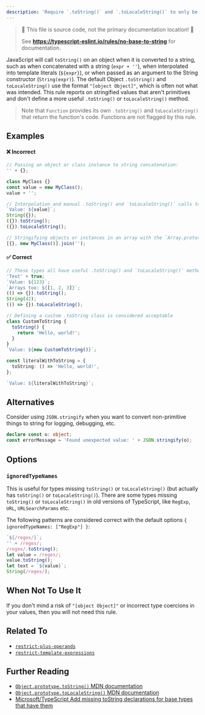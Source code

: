 ```yaml
---
description: 'Require `.toString()` and `.toLocaleString()` to only be called on objects which provide useful information when stringified.'
---
```


> 🛑 This file is source code, not the primary documentation location! 🛑
>
> See **https://typescript-eslint.io/rules/no-base-to-string** for documentation.

JavaScript will call `toString()` on an object when it is converted to a string, such as when concatenated with a string (`expr + ''`), when interpolated into template literals (`${expr}`), or when passed as an argument to the String constructor (`String(expr)`).
The default Object `.toString()` and `toLocaleString()` use the format `"[object Object]"`, which is often not what was intended.
This rule reports on stringified values that aren't primitives and don't define a more useful `.toString()` or `toLocaleString()` method.

> Note that `Function` provides its own `.toString()` and `toLocaleString()` that return the function's code.
> Functions are not flagged by this rule.

## Examples

<!--tabs-->

#### ❌ Incorrect

```ts
// Passing an object or class instance to string concatenation:
'' + {};

class MyClass {}
const value = new MyClass();
value + '';

// Interpolation and manual .toString() and `toLocaleString()` calls too:
`Value: ${value}`;
String({});
({}).toString();
({}).toLocaleString();

// Stringifying objects or instances in an array with the `Array.prototype.join`.
[{}, new MyClass()].join('');
```

#### ✅ Correct

```ts
// These types all have useful .toString() and `toLocaleString()` methods
'Text' + true;
`Value: ${123}`;
`Arrays too: ${[1, 2, 3]}`;
(() => {}).toString();
String(42);
(() => {}).toLocaleString();

// Defining a custom .toString class is considered acceptable
class CustomToString {
  toString() {
    return 'Hello, world!';
  }
}
`Value: ${new CustomToString()}`;

const literalWithToString = {
  toString: () => 'Hello, world!',
};

`Value: ${literalWithToString}`;
```

<!--/tabs-->

## Alternatives

Consider using `JSON.stringify` when you want to convert non-primitive things to string for logging, debugging, etc.

```typescript
declare const o: object;
const errorMessage = 'Found unexpected value: ' + JSON.stringify(o);
```

## Options

### `ignoredTypeNames`

<!-- insert option description -->

This is useful for types missing `toString()` or `toLocaleString()` (but actually has `toString()` or `toLocaleString()`).
There are some types missing `toString()` or `toLocaleString()` in old versions of TypeScript, like `RegExp`, `URL`, `URLSearchParams` etc.

The following patterns are considered correct with the default options `{ ignoredTypeNames: ["RegExp"] }`:

```ts option='{ "ignoredTypeNames": ["RegExp"] }' showPlaygroundButton
`${/regex/}`;
'' + /regex/;
/regex/.toString();
let value = /regex/;
value.toString();
let text = `${value}`;
String(/regex/);
```

## When Not To Use It

If you don't mind a risk of `"[object Object]"` or incorrect type coercions in your values, then you will not need this rule.

## Related To

- [`restrict-plus-operands`](https://github.com/typescript-eslint/typescript-eslint/tree/main/packages/eslint-plugin/docs/rules/restrict-plus-operands.mdx)
- [`restrict-template-expressions`](https://github.com/typescript-eslint/typescript-eslint/tree/main/packages/eslint-plugin/docs/rules/restrict-template-expressions.mdx)

## Further Reading

- [`Object.prototype.toString()` MDN documentation](https://developer.mozilla.org/en-US/docs/Web/JavaScript/Reference/Global_Objects/Object/toString)
- [`Object.prototype.toLocaleString()` MDN documentation](https://developer.mozilla.org/en-US/docs/Web/JavaScript/Reference/Global_Objects/Object/toLocaleString)
- [Microsoft/TypeScript Add missing toString declarations for base types that have them](https://github.com/microsoft/TypeScript/issues/38347)

